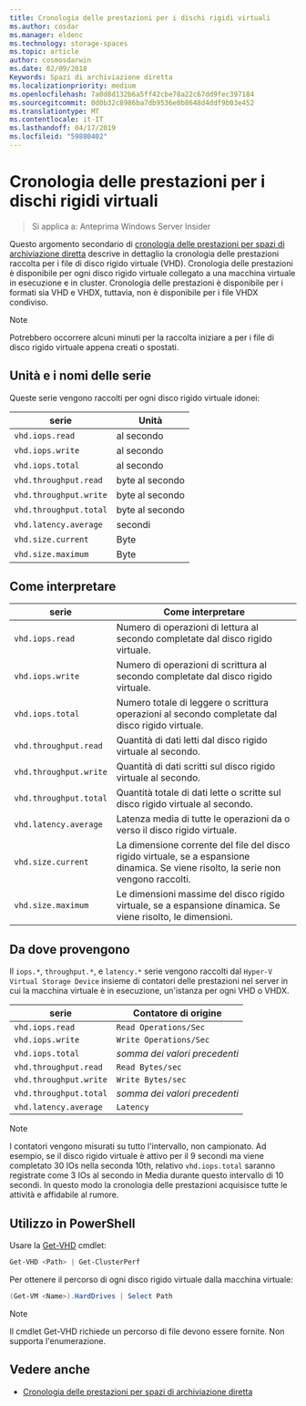 ```yaml
---
title: Cronologia delle prestazioni per i dischi rigidi virtuali
ms.author: cosdar
ms.manager: eldenc
ms.technology: storage-spaces
ms.topic: article
author: cosmosdarwin
ms.date: 02/09/2018
Keywords: Spazi di archiviazione diretta
ms.localizationpriority: medium
ms.openlocfilehash: 7a0d8d132b6a5ff42cbe78a22c67dd9fec397184
ms.sourcegitcommit: 0d0b32c8986ba7db9536e0b8648d4ddf9b03e452
ms.translationtype: MT
ms.contentlocale: it-IT
ms.lasthandoff: 04/17/2019
ms.locfileid: "59880402"
---
```

# <a name="performance-history-for-virtual-hard-disks"></a>Cronologia delle prestazioni per i dischi rigidi virtuali

> Si applica a: Anteprima Windows Server Insider

Questo argomento secondario di [cronologia delle prestazioni per spazi di archiviazione diretta](performance-history.md) descrive in dettaglio la cronologia delle prestazioni raccolta per i file di disco rigido virtuale (VHD). Cronologia delle prestazioni è disponibile per ogni disco rigido virtuale collegato a una macchina virtuale in esecuzione e in cluster. Cronologia delle prestazioni è disponibile per i formati sia VHD e VHDX, tuttavia, non è disponibile per i file VHDX condiviso.

   > [!NOTE]
   > Potrebbero occorrere alcuni minuti per la raccolta iniziare a per i file di disco rigido virtuale appena creati o spostati.

## <a name="series-names-and-units"></a>Unità e i nomi delle serie

Queste serie vengono raccolti per ogni disco rigido virtuale idonei:

| serie                    | Unità             |
|---------------------------|------------------|
| `vhd.iops.read`           | al secondo       |
| `vhd.iops.write`          | al secondo       |
| `vhd.iops.total`          | al secondo       |
| `vhd.throughput.read`     | byte al secondo |
| `vhd.throughput.write`    | byte al secondo |
| `vhd.throughput.total`    | byte al secondo |
| `vhd.latency.average`     | secondi          |
| `vhd.size.current`        | Byte            |
| `vhd.size.maximum`        | Byte            |

## <a name="how-to-interpret"></a>Come interpretare

| serie                    | Come interpretare                                                                                                 |
|---------------------------|------------------------------------------------------------------------------------------------------------------|
| `vhd.iops.read`           | Numero di operazioni di lettura al secondo completate dal disco rigido virtuale.                                         |
| `vhd.iops.write`          | Numero di operazioni di scrittura al secondo completate dal disco rigido virtuale.                                        |
| `vhd.iops.total`          | Numero totale di leggere o scrittura operazioni al secondo completate dal disco rigido virtuale.                          |
| `vhd.throughput.read`     | Quantità di dati letti dal disco rigido virtuale al secondo.                                                     |
| `vhd.throughput.write`    | Quantità di dati scritti sul disco rigido virtuale al secondo.                                                    |
| `vhd.throughput.total`    | Quantità totale di dati lette o scritte sul disco rigido virtuale al secondo.                                 |
| `vhd.latency.average`     | Latenza media di tutte le operazioni da o verso il disco rigido virtuale.                                              |
| `vhd.size.current`        | La dimensione corrente del file del disco rigido virtuale, se a espansione dinamica. Se viene risolto, la serie non vengono raccolti. |
| `vhd.size.maximum`        | Le dimensioni massime del disco rigido virtuale, se a espansione dinamica. Se viene risolto, le dimensioni.                  |

## <a name="where-they-come-from"></a>Da dove provengono

Il `iops.*`, `throughput.*`, e `latency.*` serie vengono raccolti dal `Hyper-V Virtual Storage Device` insieme di contatori delle prestazioni nel server in cui la macchina virtuale è in esecuzione, un'istanza per ogni VHD o VHDX.

| serie                    | Contatore di origine         |
|---------------------------|------------------------|
| `vhd.iops.read`           | `Read Operations/Sec`  |
| `vhd.iops.write`          | `Write Operations/Sec` |
| `vhd.iops.total`          | *somma dei valori precedenti*     |
| `vhd.throughput.read`     | `Read Bytes/sec`       |
| `vhd.throughput.write`    | `Write Bytes/sec`      |
| `vhd.throughput.total`    | *somma dei valori precedenti*     |
| `vhd.latency.average`     | `Latency`              |

   > [!NOTE]
   > I contatori vengono misurati su tutto l'intervallo, non campionato. Ad esempio, se il disco rigido virtuale è attivo per il 9 secondi ma viene completato 30 IOs nella seconda 10th, relativo `vhd.iops.total` saranno registrate come 3 IOs al secondo in Media durante questo intervallo di 10 secondi. In questo modo la cronologia delle prestazioni acquisisce tutte le attività e affidabile al rumore.

## <a name="usage-in-powershell"></a>Utilizzo in PowerShell

Usare la [Get-VHD](https://docs.microsoft.com/powershell/module/hyper-v/get-vhd) cmdlet:

```PowerShell
Get-VHD <Path> | Get-ClusterPerf
```

Per ottenere il percorso di ogni disco rigido virtuale dalla macchina virtuale:

```PowerShell
(Get-VM <Name>).HardDrives | Select Path
```

   > [!NOTE]
   > Il cmdlet Get-VHD richiede un percorso di file devono essere fornite. Non supporta l'enumerazione.

## <a name="see-also"></a>Vedere anche

- [Cronologia delle prestazioni per spazi di archiviazione diretta](performance-history.md)
